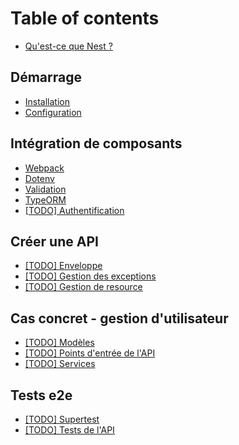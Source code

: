 # Table of contents

* [Qu'est-ce que Nest ?](README.md)

## Démarrage

* [Installation](demarrage/installation.md)
* [Configuration](demarrage/configuration.md)

## Intégration de composants

* [Webpack](integration-de-composants/webpack.md)
* [Dotenv](integration-de-composants/dotenv.md)
* [Validation](integration-de-composants/validation.md)
* [TypeORM](integration-de-composants/typeorm.md)
* [\[TODO\] Authentification](integration-de-composants/todo-authentification.md)

## Créer une API

* [\[TODO\] Enveloppe](creer-une-api/todo-enveloppe.md)
* [\[TODO\] Gestion des exceptions](creer-une-api/todo-gestion-des-exceptions.md)
* [\[TODO\] Gestion de resource](creer-une-api/todo-gestion-de-resource.md)

## Cas concret - gestion d'utilisateur

* [\[TODO\] Modèles](cas-concret/todo-modeles.md)
* [\[TODO\] Points d'entrée de l'API](cas-concret/todo-points-dentree-de-lapi.md)
* [\[TODO\] Services](cas-concret/todo-services.md)

## Tests e2e

* [\[TODO\] Supertest](tests-e2e/todo-supertest.md)
* [\[TODO\] Tests de l'API](tests-e2e/todo-tests-de-lapi.md)

